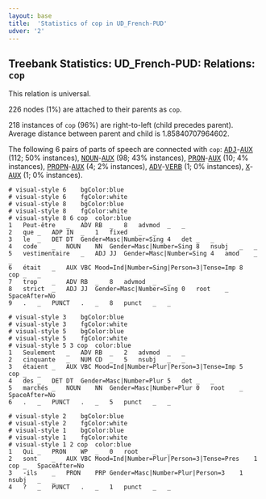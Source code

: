 ```yaml
---
layout: base
title:  'Statistics of cop in UD_French-PUD'
udver: '2'
---
```


## Treebank Statistics: UD_French-PUD: Relations: `cop`

This relation is universal.

226 nodes (1%) are attached to their parents as `cop`.

218 instances of `cop` (96%) are right-to-left (child precedes parent).
Average distance between parent and child is 1.85840707964602.

The following 6 pairs of parts of speech are connected with `cop`: <tt><a href="fr_pud-pos-ADJ.html">ADJ</a></tt>-<tt><a href="fr_pud-pos-AUX.html">AUX</a></tt> (112; 50% instances), <tt><a href="fr_pud-pos-NOUN.html">NOUN</a></tt>-<tt><a href="fr_pud-pos-AUX.html">AUX</a></tt> (98; 43% instances), <tt><a href="fr_pud-pos-PRON.html">PRON</a></tt>-<tt><a href="fr_pud-pos-AUX.html">AUX</a></tt> (10; 4% instances), <tt><a href="fr_pud-pos-PROPN.html">PROPN</a></tt>-<tt><a href="fr_pud-pos-AUX.html">AUX</a></tt> (4; 2% instances), <tt><a href="fr_pud-pos-ADV.html">ADV</a></tt>-<tt><a href="fr_pud-pos-VERB.html">VERB</a></tt> (1; 0% instances), <tt><a href="fr_pud-pos-X.html">X</a></tt>-<tt><a href="fr_pud-pos-AUX.html">AUX</a></tt> (1; 0% instances).


~~~ conllu
# visual-style 6	bgColor:blue
# visual-style 6	fgColor:white
# visual-style 8	bgColor:blue
# visual-style 8	fgColor:white
# visual-style 8 6 cop	color:blue
1	Peut-être	_	ADV	RB	_	8	advmod	_	_
2	que	_	ADP	IN	_	1	fixed	_	_
3	le	_	DET	DT	Gender=Masc|Number=Sing	4	det	_	_
4	code	_	NOUN	NN	Gender=Masc|Number=Sing	8	nsubj	_	_
5	vestimentaire	_	ADJ	JJ	Gender=Masc|Number=Sing	4	amod	_	_
6	était	_	AUX	VBC	Mood=Ind|Number=Sing|Person=3|Tense=Imp	8	cop	_	_
7	trop	_	ADV	RB	_	8	advmod	_	_
8	strict	_	ADJ	JJ	Gender=Masc|Number=Sing	0	root	_	SpaceAfter=No
9	.	_	PUNCT	.	_	8	punct	_	_

~~~


~~~ conllu
# visual-style 3	bgColor:blue
# visual-style 3	fgColor:white
# visual-style 5	bgColor:blue
# visual-style 5	fgColor:white
# visual-style 5 3 cop	color:blue
1	Seulement	_	ADV	RB	_	2	advmod	_	_
2	cinquante	_	NUM	CD	_	5	nsubj	_	_
3	étaient	_	AUX	VBC	Mood=Ind|Number=Plur|Person=3|Tense=Imp	5	cop	_	_
4	des	_	DET	DT	Gender=Masc|Number=Plur	5	det	_	_
5	marchés	_	NOUN	NN	Gender=Masc|Number=Plur	0	root	_	SpaceAfter=No
6	.	_	PUNCT	.	_	5	punct	_	_

~~~


~~~ conllu
# visual-style 2	bgColor:blue
# visual-style 2	fgColor:white
# visual-style 1	bgColor:blue
# visual-style 1	fgColor:white
# visual-style 1 2 cop	color:blue
1	Qui	_	PRON	WP	_	0	root	_	_
2	sont	_	AUX	VBC	Mood=Ind|Number=Plur|Person=3|Tense=Pres	1	cop	_	SpaceAfter=No
3	-ils	_	PRON	PRP	Gender=Masc|Number=Plur|Person=3	1	nsubj	_	_
4	?	_	PUNCT	.	_	1	punct	_	_

~~~


